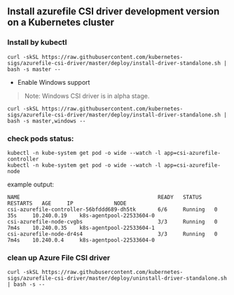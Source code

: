 ## Install azurefile CSI driver development version on a Kubernetes cluster

### Install by kubectl
```console
curl -skSL https://raw.githubusercontent.com/kubernetes-sigs/azurefile-csi-driver/master/deploy/install-driver-standalone.sh | bash -s master --
```

- Enable Windows support
> Note: Windows CSI driver is in alpha stage.

```console
curl -skSL https://raw.githubusercontent.com/kubernetes-sigs/azurefile-csi-driver/master/deploy/install-driver-standalone.sh | bash -s master,windows --
```

### check pods status:
```console
kubectl -n kube-system get pod -o wide --watch -l app=csi-azurefile-controller
kubectl -n kube-system get pod -o wide --watch -l app=csi-azurefile-node
```

example output:

```
NAME                                            READY   STATUS    RESTARTS   AGE     IP             NODE
csi-azurefile-controller-56bfddd689-dh5tk       6/6     Running   0          35s     10.240.0.19    k8s-agentpool-22533604-0
csi-azurefile-node-cvgbs                        3/3     Running   0          7m4s    10.240.0.35    k8s-agentpool-22533604-1
csi-azurefile-node-dr4s4                        3/3     Running   0          7m4s    10.240.0.4     k8s-agentpool-22533604-0
```

### clean up Azure File CSI driver
```console
curl -skSL https://raw.githubusercontent.com/kubernetes-sigs/azurefile-csi-driver/master/deploy/uninstall-driver-standalone.sh | bash -s --
```